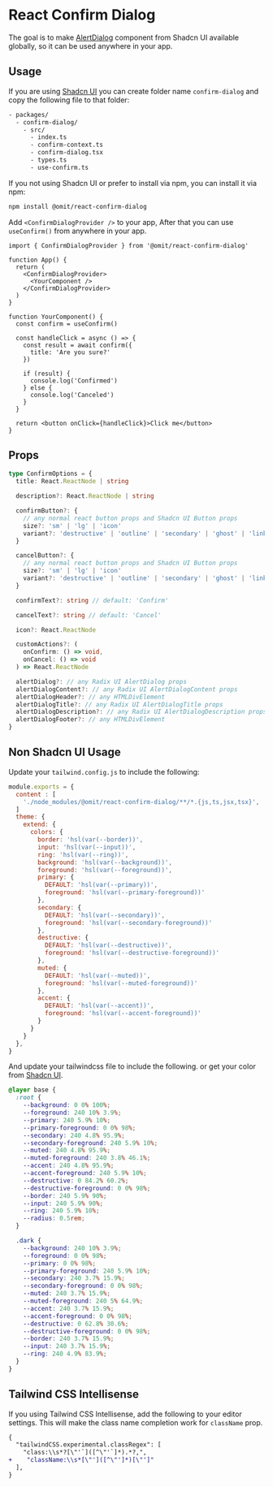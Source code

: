 # React Confirm Dialog

The goal is to make [AlertDialog](https://ui.shadcn.com/docs/components/alert-dialog) component from Shadcn UI available globally, so it can be used anywhere in your app.

## Usage

If you are using [Shadcn UI](https://ui.shadcn.com) you can create folder name `confirm-dialog` and copy the following file to that folder:

```bash
- packages/
  - confirm-dialog/
    - src/
      - index.ts
      - confirm-context.ts
      - confirm-dialog.tsx
      - types.ts
      - use-confirm.ts
```

If you not using Shadcn UI or prefer to install via npm, you can install it via npm:

```bash
npm install @omit/react-confirm-dialog
```

Add `<ConfirmDialogProvider />` to your app, After that you can use `useConfirm()` from anywhere in your app.

```tsx
import { ConfirmDialogProvider } from '@omit/react-confirm-dialog'

function App() {
  return (
    <ConfirmDialogProvider>
      <YourComponent />
    </ConfirmDialogProvider>
  )
}

function YourComponent() {
  const confirm = useConfirm()

  const handleClick = async () => {
    const result = await confirm({
      title: 'Are you sure?'
    })

    if (result) {
      console.log('Confirmed')
    } else {
      console.log('Canceled')
    }
  }

  return <button onClick={handleClick}>Click me</button>
}
```

## Props

```ts
type ConfirmOptions = {
  title: React.ReactNode | string

  description?: React.ReactNode | string

  confirmButton?: {
    // any normal react button props and Shadcn UI Button props
    size?: 'sm' | 'lg' | 'icon'
    variant?: 'destructive' | 'outline' | 'secondary' | 'ghost' | 'link'
  }

  cancelButton?: {
    // any normal react button props and Shadcn UI Button props
    size?: 'sm' | 'lg' | 'icon'
    variant?: 'destructive' | 'outline' | 'secondary' | 'ghost' | 'link'
  }

  confirmText?: string // default: 'Confirm'

  cancelText?: string // default: 'Cancel'

  icon?: React.ReactNode

  customActions?: (
    onConfirm: () => void,
    onCancel: () => void
  ) => React.ReactNode

  alertDialog?: // any Radix UI AlertDialog props
  alertDialogContent?: // any Radix UI AlertDialogContent props
  alertDialogHeader?: // any HTMLDivElement
  alertDialogTitle?: // any Radix UI AlertDialogTitle props
  alertDialogDescription?: // any Radix UI AlertDialogDescription props
  alertDialogFooter?: // any HTMLDivElement
}
```

## Non Shadcn UI Usage

Update your `tailwind.config.js` to include the following:

```js
module.exports = {
  content : [
    './node_modules/@omit/react-confirm-dialog/**/*.{js,ts,jsx,tsx}',
  ]
  theme: {
    extend: {
      colors: {
        border: 'hsl(var(--border))',
        input: 'hsl(var(--input))',
        ring: 'hsl(var(--ring))',
        background: 'hsl(var(--background))',
        foreground: 'hsl(var(--foreground))',
        primary: {
          DEFAULT: 'hsl(var(--primary))',
          foreground: 'hsl(var(--primary-foreground))'
        },
        secondary: {
          DEFAULT: 'hsl(var(--secondary))',
          foreground: 'hsl(var(--secondary-foreground))'
        },
        destructive: {
          DEFAULT: 'hsl(var(--destructive))',
          foreground: 'hsl(var(--destructive-foreground))'
        },
        muted: {
          DEFAULT: 'hsl(var(--muted))',
          foreground: 'hsl(var(--muted-foreground))'
        },
        accent: {
          DEFAULT: 'hsl(var(--accent))',
          foreground: 'hsl(var(--accent-foreground))'
        }
      }
    }
  },
}
```

And update your tailwindcss file to include the following. or get your color from [Shadcn UI](https://ui.shadcn.com/themes).

```css
@layer base {
  :root {
    --background: 0 0% 100%;
    --foreground: 240 10% 3.9%;
    --primary: 240 5.9% 10%;
    --primary-foreground: 0 0% 98%;
    --secondary: 240 4.8% 95.9%;
    --secondary-foreground: 240 5.9% 10%;
    --muted: 240 4.8% 95.9%;
    --muted-foreground: 240 3.8% 46.1%;
    --accent: 240 4.8% 95.9%;
    --accent-foreground: 240 5.9% 10%;
    --destructive: 0 84.2% 60.2%;
    --destructive-foreground: 0 0% 98%;
    --border: 240 5.9% 90%;
    --input: 240 5.9% 90%;
    --ring: 240 5.9% 10%;
    --radius: 0.5rem;
  }

  .dark {
    --background: 240 10% 3.9%;
    --foreground: 0 0% 98%;
    --primary: 0 0% 98%;
    --primary-foreground: 240 5.9% 10%;
    --secondary: 240 3.7% 15.9%;
    --secondary-foreground: 0 0% 98%;
    --muted: 240 3.7% 15.9%;
    --muted-foreground: 240 5% 64.9%;
    --accent: 240 3.7% 15.9%;
    --accent-foreground: 0 0% 98%;
    --destructive: 0 62.8% 30.6%;
    --destructive-foreground: 0 0% 98%;
    --border: 240 3.7% 15.9%;
    --input: 240 3.7% 15.9%;
    --ring: 240 4.9% 83.9%;
  }
}
```

## Tailwind CSS Intellisense

If you using Tailwind CSS Intellisense, add the following to your editor settings. This will make the class name completion work for `className` prop.

```diff
{
  "tailwindCSS.experimental.classRegex": [
    "class:\\s*?[\"'`]([^\"'`]*).*?,",
+    "className:\\s*[\"']([^\"']*)[\"']"
  ],
}
```
